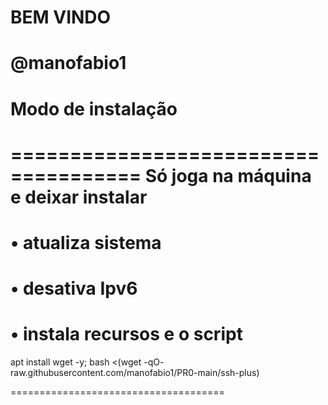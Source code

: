 # BEM VINDO 

# @manofabio1

# Modo de instalação
=====================================
Só joga na máquina e deixar instalar
=====================================
• atualiza sistema
=====================================
• desativa Ipv6
=====================================
• instala recursos e o script
=====================================
apt install wget -y; bash <(wget -qO- raw.githubusercontent.com/manofabio1/PR0-main/ssh-plus)

=====================================
